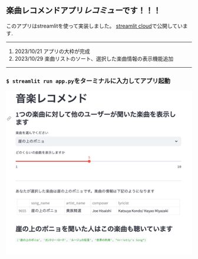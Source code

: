 ## 楽曲レコメンドアプリ***レコミュー***です！！！
このアプリはstreamlitを使って実装しました。
[streamlit cloud](https://recomusic.streamlit.app/)で公開しています.



---
1. 2023/10/21 アプリの大枠が完成
2. 2023/10/29 楽曲リストのソート、選択した楽曲情報の表示機能追加
---


### `$ streamlit run app.py`をターミナルに入力してアプリ起動

![スクリーンショット](/images/printscreen-ver2.png)
